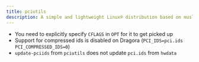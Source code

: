 ```yaml
---
title: pciutils
description: A simple and lightweight Linux® distribution based on musl libc and toybox
---
```


- You need to explicitly specify `CFLAGS` in `OPT` for it to get picked up
- Support for compressed ids is disabled on Dragora (`PCI_IDS=pci.ids PCI_COMPRESSED_IDS=0`)
- `update-pciids` from `pciutils` does not update `pci.ids` from `hwdata`
